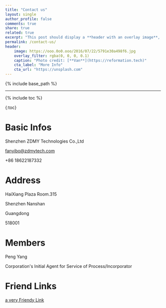 ```yaml
---
title: "Contact us"
layout: single
author_profile: false
comments: true
share: true
related: true
excerpt: "This post should display a **header with an overlay image**, if the theme supports it."
permalink: /contact-us/
header:
    image: https://ooo.0o0.ooo/2016/07/22/5791e30a498f6.jpg
    overlay_filter: rgba(0, 0, 0, 0.1)
    caption: "Photo credit: [**Van**](https://reformation.tech)"
    cta_label: "More Info"
    cta_url: "https://unsplash.com"
---
```


{% include base_path %}

-------------

{% include toc %}

{:toc}



# Basic Infos

Shenzhen ZDMY Technologies Co.,Ltd

fanyibo@zdmytech.com

+86 18622187332


# Address

HaiXiang Plaza Room.315

Shenzhen Nanshan

Guangdong

518001


# Members

Peng Yang

Corporation's Initial Agent for Service of Process/Incorporator


# Friend Links

[ a very Friendy Link](apple.com)

